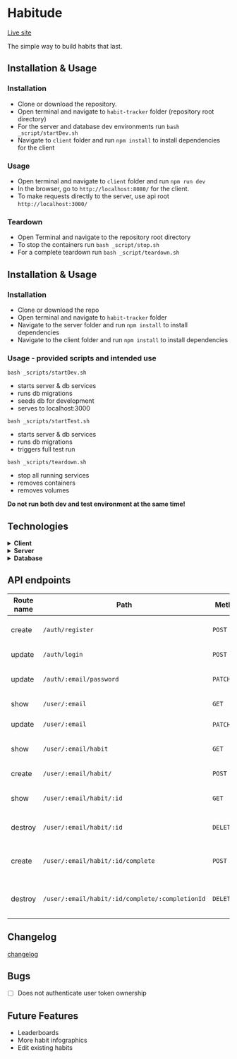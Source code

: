 # Habitude

[Live site](https://habitudeapp.netlify.app/)

The simple way to build habits that last.

## Installation & Usage

### Installation

- Clone or download the repository.
- Open terminal and navigate to `habit-tracker` folder (repository root directory)
- For the server and database dev environments run `bash _script/startDev.sh`
- Navigate to `client` folder and run `npm install` to install dependencies for the client

### Usage

- Open terminal and navigate to `client` folder and run `npm run dev`
- In the browser, go to `http://localhost:8080/` for the client.
- To make requests directly to the server, use api root `http://localhost:3000/`

### Teardown

- Open Terminal and navigate to the repository root directory
- To stop the containers run `bash _script/stop.sh`
- For a complete teardown run `bash _script/teardown.sh`

## Installation & Usage

### Installation

* Clone or download the repo
* Open terminal and navigate to `habit-tracker` folder
* Navigate to the server folder and run `npm install` to install dependencies 
* Navigate to the client folder and run `npm install` to install dependencies 

### Usage - provided scripts and intended use

`bash _scripts/startDev.sh`

* starts server & db services
* runs db migrations
* seeds db for development
* serves to localhost:3000

`bash _scripts/startTest.sh`

* starts server & db services
* runs db migrations
* triggers full test run 

`bash _scripts/teardown.sh`

* stop all running services
* removes containers
* removes volumes

**Do not run both dev and test environment at the same time!**


## Technologies

<details>
  <summary><b>Client</b></summary>
  
  - HTML
  - CSS
  - JavaScript
  - [NPM](https://www.npmjs.com/)
    - [lite-server](https://www.npmjs.com/package/lite-server)
    - [concurrently](https://www.npmjs.com/package/concurrently)
    - [watchify](https://www.npmjs.com/package/watchify)
    - [jest](https://www.npmjs.com/package/jest)
    - [jwt-decode](https://www.npmjs.com/package/jwt-decode)

</details>

<details>
  <summary><b>Server</b></summary>

- [Docker](https://www.docker.com/)
- [NodeJs](https://nodejs.org/en/)
- [NPM](https://www.npmjs.com/)
  - [express](https://www.npmjs.com/package/express)
  - [cors](https://www.npmjs.com/package/cors)
  - [morgan](https://www.npmjs.com/package/morgan)
  - [dayjs](https://www.npmjs.com/package/dayjs)
  - [jsonwebtoken](https://www.npmjs.com/package/jsonwebtoken)
  - [pg](https://www.npmjs.com/package/pg)
  - [bcrypt](https://www.npmjs.com/package/bcrypt)
  - [dotenv](https://www.npmjs.com/package/dotenv)
  - [jest](https://www.npmjs.com/package/jest)
  - [supertest](https://www.npmjs.com/package/supertest)
  - [nodemon](https://www.npmjs.com/package/nodemon)

</details>

<details>
  <summary><b>Database</b></summary>

- [Docker](https://www.docker.com/)
- [PostgreSQL](https://www.postgresql.org/)

</details>

## API endpoints

| Route name | Path                                            | Method        | Purpose                            |
| ---------- | ----------------------------------------------- | ------------- | ---------------------------------- |
| create     | `/auth/register`                                | `POST`        | Register a new account             |
| update     | `/auth/login`                                   | `POST`        | Login to an account                |
| update     | `/auth/:email/password`                         | `PATCH`       | Update account password            |
| show       | `/user/:email`                                  | `GET`         | Get user info                      |
| update     | `/user/:email`                                  | `PATCH`/`PUT` | Update user name                   |
| show       | `/user/:email/habit`                            | `GET`         | Get all users' habits              |
| create     | `/user/:email/habit/`                           | `POST`        | Add a new habit                    |
| show       | `/user/:email/habit/:id`                        | `GET`         | Get a single habit by id           |
| destroy    | `/user/:email/habit/:id`                        | `DELETE`      | Delete a single habit by id        |
| create     | `/user/:email/habit/:id/complete`               | `POST`        | Add a habit completion instance    |
| destroy    | `/user/:email/habit/:id/complete/:completionId` | `DELETE`      | Delete a habit completion instance |

## Changelog

[changelog](./changelog.md)

## Bugs

- [ ] Does not authenticate user token ownership

## Future Features

- Leaderboards
- More habit infographics
- Edit existing habits

